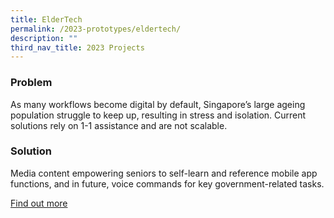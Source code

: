 ```yaml
---
title: ElderTech
permalink: /2023-prototypes/eldertech/
description: ""
third_nav_title: 2023 Projects
---
```


### Problem
As many workflows become digital by default, Singapore’s large ageing population struggle to keep up, resulting in stress and isolation. Current solutions rely on 1-1 assistance and are not scalable.

### Solution
Media content empowering seniors to self-learn and reference mobile app functions, and in future, voice commands for key government-related tasks.

[Find out more](https://drive.google.com/file/d/15i_J7Q5w_NHzDS6uDgMEJdmImLe7mfoQ/view?usp=sharing)